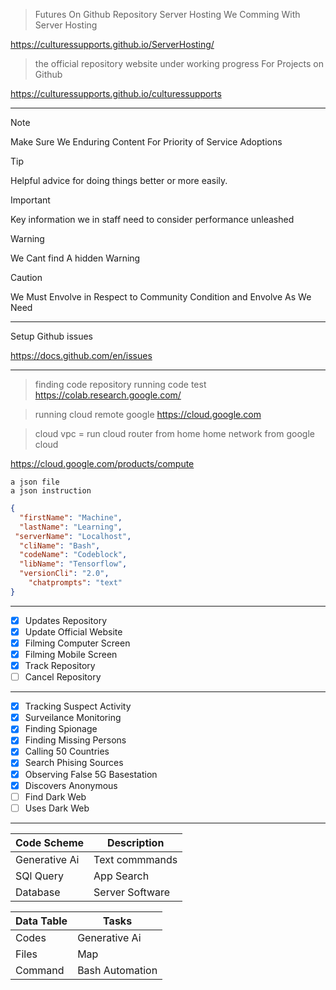 

> Futures On Github Repository Server Hosting
> We Comming With Server Hosting 

https://culturessupports.github.io/ServerHosting/



> the official repository website under working progress 
> For Projects on Github

https://culturessupports.github.io/culturessupports


 
--------------------------------------

> [!NOTE]
> Make Sure We Enduring Content For Priority of Service Adoptions

> [!TIP]
> Helpful advice for doing things better or more easily.

> [!IMPORTANT]
> Key information we in staff need to consider performance unleashed

> [!WARNING]
> We Cant find A hidden Warning

> [!CAUTION]
> We Must Envolve in Respect to Community Condition and Envolve As We Need




------------------------------------------



Setup Github issues 

https://docs.github.com/en/issues

-------------------------

>  finding code repository
> running code test
https://colab.research.google.com/


> running cloud remote google
https://cloud.google.com

> cloud vpc = run cloud router from home
home network from google cloud

https://cloud.google.com/products/compute

```
a json file
a json instruction

```

```json
{
  "firstName": "Machine",
  "lastName": "Learning",
 "serverName": "Localhost",
  "cliName": "Bash",
  "codeName": "Codeblock",
  "libName": "Tensorflow",
  "versionCli": "2.0",
    "chatprompts": "text"
}
```




-------------



- [x] Updates Repository
- [x] Update Official Website
- [x] Filming Computer Screen
- [x] Filming Mobile Screen
- [x] Track Repository
- [ ] Cancel Repository

------------

- [x] Tracking Suspect Activity
- [x] Surveilance Monitoring
- [x] Finding Spionage
- [x] Finding Missing Persons
- [x] Calling 50 Countries
- [x] Search Phising Sources
- [x] Observing False 5G Basestation
- [x] Discovers Anonymous
- [ ] Find Dark Web
- [ ] Uses Dark Web

-------------

| Code Scheme      | Description |
| ----------- | ----------- |
| Generative Ai |   Text commmands |
|  SQl Query | App Search   |
| Database   | Server Software   |



| Data Table     | Tasks |
| ----------- | ----------- |
| Codes   | Generative Ai    |
| Files     | Map      |
| Command    | Bash Automation |
